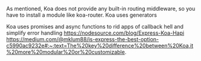 As mentioned, Koa does not provide any built-in routing middleware, so you have to install a module like koa-router.
Koa uses generators

Koa uses promises and async functions to rid apps of callback hell and simplify error handling
https://nodesource.com/blog/Express-Koa-Hapi
https://medium.com/@mklum88/is-express-the-best-option-c5990ac9232e#:~:text=The%20key%20difference%20between%20Koa,it%20more%20modular%20or%20customizable.